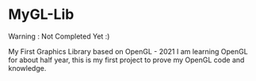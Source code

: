 # MyGL-Lib

Warning : Not Completed Yet :)

My First Graphics Library based on OpenGL - 2021
I am learning OpenGL for about half year, this is my first project to prove my 
OpenGL code and knowledge.

